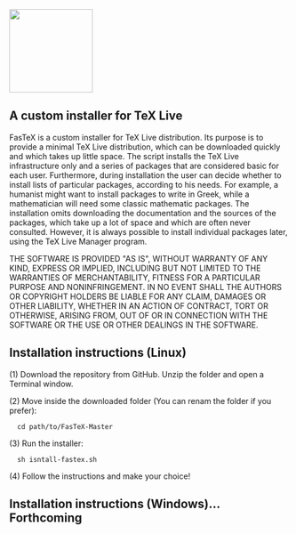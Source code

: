<img src="https://github.com/ivalb/FasTeX/blob/master/FasTeX-Linux/fastex-icon.svg" width="150" align="center">

A custom installer for TeX Live
--------------------------------

FasTeX is a custom installer for TeX Live distribution. Its purpose is to provide a minimal TeX Live distribution, which can be downloaded quickly and which takes up little space. The script installs the TeX Live infrastructure only and a series of packages that are considered basic for each user. Furthermore, during installation the user can decide whether to install lists of particular packages, according to his needs. For example, a humanist might want to install packages to write in Greek, while a mathematician will need some classic mathematic packages.
The installation omits downloading the documentation and the sources of the packages, which take up a lot of space and which are often never consulted. However, it is always possible to install individual packages later, using the TeX Live Manager program.

THE SOFTWARE IS PROVIDED "AS IS", WITHOUT WARRANTY OF ANY KIND, EXPRESS OR IMPLIED, INCLUDING BUT NOT LIMITED TO THE WARRANTIES OF MERCHANTABILITY,
FITNESS FOR A PARTICULAR PURPOSE AND NONINFRINGEMENT. IN NO EVENT SHALL THE AUTHORS OR COPYRIGHT HOLDERS BE LIABLE FOR ANY CLAIM, DAMAGES OR OTHER
LIABILITY, WHETHER IN AN ACTION OF CONTRACT, TORT OR OTHERWISE, ARISING FROM, OUT OF OR IN CONNECTION WITH THE SOFTWARE OR THE USE OR OTHER DEALINGS IN THE SOFTWARE.

Installation instructions (Linux)
-------------------------------------

(1) Download the repository from GitHub. Unzip the folder and open a Terminal window.

(2) Move inside the downloaded folder (You can renam the folder if you prefer):

      cd path/to/FasTeX-Master

(3) Run the installer:
    
      sh isntall-fastex.sh

(4) Follow the instructions and make your choice!
    

Installation instructions (Windows)... Forthcoming
-------------------------------------

